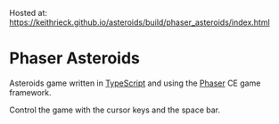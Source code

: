 Hosted at: https://keithrieck.github.io/asteroids/build/phaser_asteroids/index.html

# Phaser Asteroids

Asteroids game written in [TypeScript](https://www.typescriptlang.org/) and using the [Phaser](http://phaser.io/) CE game framework.

Control the game with the cursor keys and the space bar.



